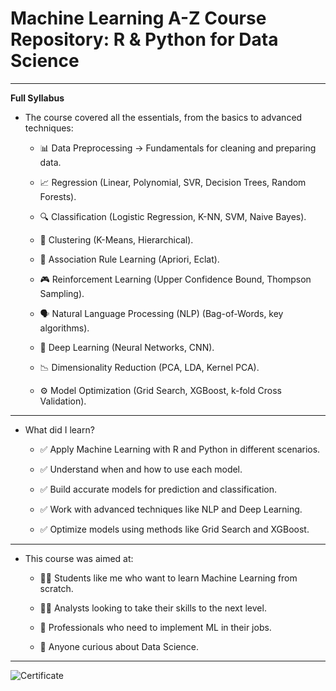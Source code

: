 # **Machine Learning A-Z Course Repository: R & Python for Data Science**
---
**Full Syllabus**

- The course covered all the essentials, from the basics to advanced techniques:

  - 📊 Data Preprocessing → Fundamentals for cleaning and preparing data.
  
  - 📈 Regression (Linear, Polynomial, SVR, Decision Trees, Random Forests).
  
  - 🔍 Classification (Logistic Regression, K-NN, SVM, Naive Bayes).
  
  - 🧩 Clustering (K-Means, Hierarchical).
  
  - 🛒 Association Rule Learning (Apriori, Eclat).
  
  - 🎮 Reinforcement Learning (Upper Confidence Bound, Thompson Sampling).
  
  - 🗣️ Natural Language Processing (NLP) (Bag-of-Words, key algorithms).
  
  - 🧠 Deep Learning (Neural Networks, CNN).
  
  - 📉 Dimensionality Reduction (PCA, LDA, Kernel PCA).
  
  - ⚙️ Model Optimization (Grid Search, XGBoost, k-fold Cross Validation).

---

- What did I learn?
  
  - ✅ Apply Machine Learning with R and Python in different scenarios.
  
  - ✅ Understand when and how to use each model.
  
  - ✅ Build accurate models for prediction and classification.
  
  - ✅ Work with advanced techniques like NLP and Deep Learning.
  
  - ✅ Optimize models using methods like Grid Search and XGBoost.

---  

- This course was aimed at:
  
  - 👨‍🎓 Students like me who want to learn Machine Learning from scratch.
  
  - 👩‍💻 Analysts looking to take their skills to the next level.
  
  - 🏢 Professionals who need to implement ML in their jobs.
  
  - 🚀 Anyone curious about Data Science.

---

![Certificate](https://udemy-certificate.s3.amazonaws.com/image/UC-57331e47-40d6-4988-a688-999d7fee6fb6.jpg)





